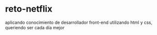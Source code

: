 # reto-netflix
aplicando conocimiento de desarrollador front-end utilizando html y css, queriendo ser cada día mejor 
